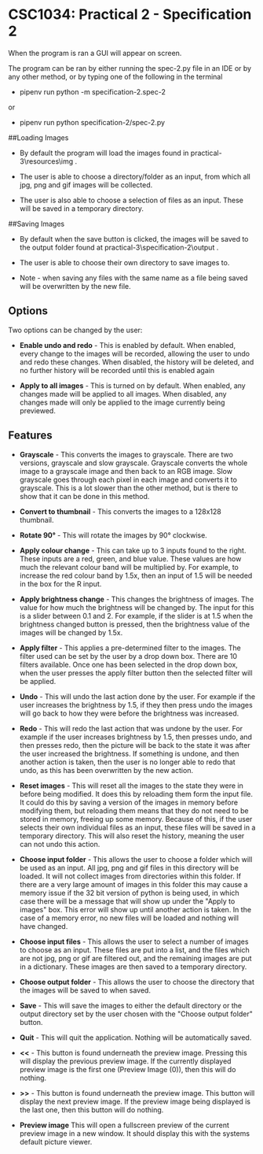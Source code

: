 CSC1034: Practical 2 - Specification 2
====================

When the program is ran a GUI will appear on screen. 

The program can be ran by either running the spec-2.py file in an IDE or by any other method, or by typing one of the 
following in the terminal

- pipenv run python -m specification-2.spec-2

or

- pipenv run python specification-2/spec-2.py

##Loading Images
- By default the program will load the images found in practical-3\resources\img .

- The user is able to choose a directory/folder as an input, from which all jpg, png and gif images will be collected.

- The user is also able to choose a selection of files as an input. These will be saved in a temporary directory.

##Saving Images

- By default when the save button is clicked, the images will be saved to the output folder found at 
practical-3\specification-2\output .

- The user is able to choose their own directory to save images to.

- Note - when saving any files with the same name as a file being saved will be overwritten by the new file.

## Options

Two options can be changed by the user:

- **Enable undo and redo** - This is enabled by default. When enabled, every change to the images will be recorded,
allowing the user to undo and redo these changes. When disabled, the history will be deleted, and no further history
will be recorded until this is enabled again

- **Apply to all images** - This is turned on by default. When enabled, any changes made will be applied to all images.
When disabled, any changes made will only be applied to the image currently being previewed.

## Features

- **Grayscale** - This converts the images to grayscale. There are two versions, grayscale and slow grayscale. Grayscale
converts the whole image to a grayscale image and then back to an RGB image. Slow grayscale goes through each pixel in 
each image and converts it to grayscale. This is a lot slower than the other method, but is there to show that it can 
be done in this method.

- **Convert to thumbnail** - This converts the images to a 128x128 thumbnail.

- **Rotate 90°** - This will rotate the images by 90° clockwise.

- **Apply colour change** - This can take up to 3 inputs found to the right. These inputs are a red, green, and blue
 value. These values are how much the relevant colour band will be multiplied by. For example, to increase the red
 colour band by 1.5x, then an input of 1.5 will be needed in the box for the R input.
 
 - **Apply brightness change** - This changes the brightness of images. The value for how much the brightness will be
 changed by. The input for this is a slider between 0.1 and 2. For example, if the slider is at 1.5 when the brightness
 changed button is pressed, then the brightness value of the images will be changed by 1.5x.
 
 - **Apply filter** - This applies a pre-determined filter to the images. The filter used can be set by the user by a
 drop down box. There are 10 filters available. Once one has been selected in the drop down box, when the user presses
 the apply filter button then the selected filter will be applied.
 
 - **Undo** - This will undo the last action done by the user. For example if the user increases the brightness by 1.5, 
 if they then press undo the images will go back to how they were before the brightness was increased. 
 
 - **Redo** - This will redo the last action that was undone by the user. For example if the user increases brightness
 by 1.5, then presses undo, and then presses redo, then the picture will be back to the state it was after the user
 increased the brightness. If something is undone, and then another action is taken, then the user is no longer able to
redo that undo, as this has been overwritten by the new action.

- **Reset images** - This will reset all the images to the state they were in before being modified. It does this by
reloading them form the input file. It could do this by saving a version of the images in memory before modifying them, 
but reloading them means that they do not need to be stored in memory, freeing up some memory. Because of this, if the
user selects their own individual files as an input, these files will be saved in a temporary directory. This will also
reset the history, meaning the user can not undo this action.

- **Choose input folder** - This allows the user to choose a folder which will be used as an input. All jpg, png and
gif files in this directory will be loaded. It will not collect images from directories within this folder. If there 
are a very large amount of images in this folder this may cause a memory issue if the 32 bit version of python is being
used, in which case there will be a message that will show up under the "Apply to images" box. This error will show up
until another action is taken. In the case of a memory error, no new files will be loaded and nothing will have changed.

- **Choose input files** - This allows the user to select a number of images to choose as an input. These files are put
into a list, and the files which are not jpg, png or gif are filtered out, and the remaining images are put in a
dictionary. These images are then saved to a temporary directory.

- **Choose output folder** - This allows the user to choose the directory that the images will be saved to when saved.

- **Save** - This will save the images to either the default directory or the output directory set by the user chosen
with the "Choose output folder" button.

- **Quit** - This will quit the application. Nothing will be automatically saved.

- **<<** - This button is found underneath the preview image. Pressing this will display the previous preview image. If
the currently displayed preview image is the first one (Preview Image (0)), then this will do nothing.

- **>>** - This button is found underneath the preview image. This button will display the next preview image. If the
preview image being displayed is the last one, then this button will do nothing.

- **Preview image** This will open a fullscreen preview of the current preview image in a new window. It should display
this with the systems default picture viewer.
